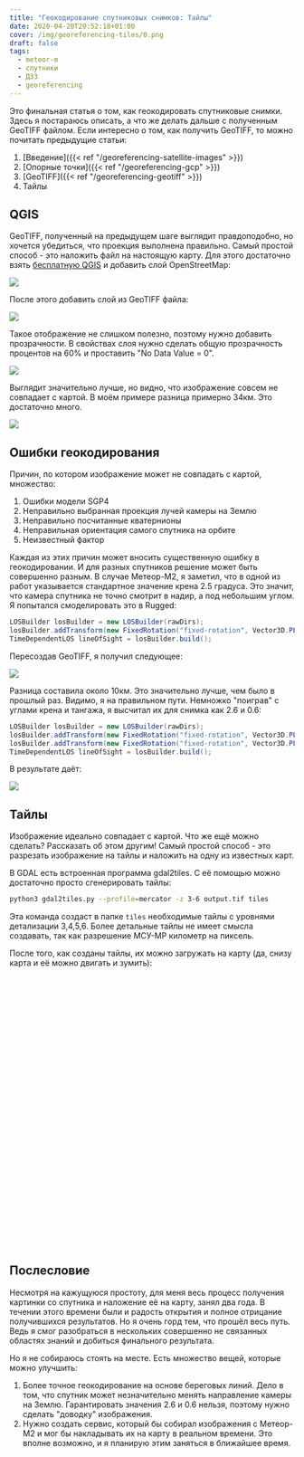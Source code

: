 ```yaml
---
title: "Геокодирование спутниковых снимков: Тайлы"
date: 2020-04-20T20:52:18+01:00
cover: /img/georeferencing-tiles/0.png
draft: false
tags:
  - meteor-m
  - спутники
  - ДЗЗ
  - georeferencing
---
```


Это финальная статья о том, как геокодировать спутниковые снимки. Здесь я постараюсь описать, а что же делать дальше с полученным GeoTIFF файлом. Если интересно о том, как получить GeoTIFF, то можно почитать предыдущие статьи:

  1. [Введение]({{< ref "/georeferencing-satellite-images" >}})
  2. [Опорные точки]({{< ref "/georeferencing-gcp" >}})
  3. [GeoTIFF]({{< ref "/georeferencing-geotiff" >}})
  4. Тайлы

## QGIS

GeoTIFF, полученный на предыдущем шаге выглядит правдоподобно, но хочется убедиться, что проекция выполнена правильно. Самый простой способ - это наложить файл на настоящую карту. Для этого достаточно взять [бесплатную QGIS](https://www.qgis.org/en/site/) и добавить слой OpenStreetMap:

![](/img/georeferencing-tiles/1.png)

После этого добавить слой из GeoTIFF файла:

![](/img/georeferencing-tiles/2.png)

Такое отображение не слишком полезно, поэтому нужно добавить прозрачности. В свойствах слоя нужно сделать общую прозрачность процентов на 60% и проставить "No Data Value = 0".

![](/img/georeferencing-tiles/3.png)

Выглядит значительно лучше, но видно, что изображение совсем не совпадает с картой. В моём примере разница примерно 34км. Это достаточно много.

![](/img/georeferencing-tiles/4.png)

## Ошибки геокодирования

Причин, по котором изображение может не совпадать с картой, множество:

 1. Ошибки модели SGP4
 2. Неправильно выбранная проекция лучей камеры на Землю
 3. Неправильно посчитанные кватернионы
 4. Неправильная ориентация самого спутника на орбите
 5. Неизвестный фактор
 
Каждая из этих причин может вносить существенную ошибку в геокодировании. И для разных спутников решение может быть совершенно разным. В случае Метеор-М2, я заметил, что в одной из работ указывается стандартное значение крена 2.5 градуса. Это значит, что камера спутника не точно смотрит в надир, а под небольшим углом. Я попытался смоделировать это в Rugged:

```java
LOSBuilder losBuilder = new LOSBuilder(rawDirs);
losBuilder.addTransform(new FixedRotation("fixed-rotation", Vector3D.PLUS_I, FastMath.toRadians(2.5)));
TimeDependentLOS lineOfSight = losBuilder.build();
```

Пересоздав GeoTIFF, я получил следующее:

![](/img/georeferencing-tiles/5.png)

Разница составила около 10км. Это значительно лучше, чем было в прошлый раз. Видимо, я на правильном пути. Немножко "поиграв" с углами крена и тангажа, я высчитал их для снимка как 2.6 и 0.6:

```java
LOSBuilder losBuilder = new LOSBuilder(rawDirs);
losBuilder.addTransform(new FixedRotation("fixed-rotation", Vector3D.PLUS_I, FastMath.toRadians(2.6)));
losBuilder.addTransform(new FixedRotation("fixed-rotation", Vector3D.PLUS_J, FastMath.toRadians(0.6)));
TimeDependentLOS lineOfSight = losBuilder.build();
```

В результате даёт:

![](/img/georeferencing-tiles/6.png)

## Тайлы

Изображение идеально совпадает с картой. Что же ещё можно сделать? Рассказать об этом другим! Самый простой способ - это разрезать изображение на тайлы и наложить на одну из известных карт.

В GDAL есть встроенная программа gdal2tiles. С её помощью можно достаточно просто сгенерировать тайлы:

```bash
python3 gdal2tiles.py --profile=mercator -z 3-6 output.tif tiles
```

Эта команда создаст в папке ```tiles``` необходимые тайлы с уровнями детализации 3,4,5,6. Более детальные тайлы не имеет смысла создавать, так как разрешение МСУ-МР километр на пиксель.

После того, как созданы тайлы, их можно загружать на карту (да, снизу карта и её можно двигать и зумить):

<!-- Leaflet -->
<link rel="stylesheet" href="http://cdn.leafletjs.com/leaflet-0.7.5/leaflet.css" />
<script src="http://cdn.leafletjs.com/leaflet-0.7.5/leaflet.js"></script>

<div id="map" style="height: 480px;"></div>

<script>

// Map
var map = L.map('map', {
    center: [42.1061323234332, 40.66492877632462],
    zoom: 5,
    minZoom: 3,
    maxZoom: 6
});

L.tileLayer('http://{s}.tile.osm.org/{z}/{x}/{y}.png', {attribution: '&copy; <a href="http://osm.org/copyright">OpenStreetMap</a> contributors', minZoom: 3, maxZoom: 6}).addTo(map);
L.tileLayer('/img/georeferencing-tiles/{z}/{x}/{y}.png', { tms: true, opacity: 0.7, attribution: "", minZoom: 3, maxZoom: 6}).addTo(map);

</script>

## Послесловие

Несмотря на кажущуюся простоту, для меня весь процесс получения картинки со спутника и наложение её на карту, занял два года. В течении этого времени были и радость открытия и полное отрицание получившихся результатов. Но я очень горд тем, что прошёл весь путь. Ведь я смог разобраться в нескольких совершенно не связанных областях знаний и добиться финального результата.

Но я не собираюсь стоять на месте. Есть множество вещей, которые можно улучшить:

 1. Более точное геокодирование на основе береговых линий. Дело в том, что спутник может незначительно менять направление камеры на Землю. Гарантировать значения 2.6 и 0.6 нельзя, поэтому нужно сделать "доводку" изображения.
 2. Нужно создать сервис, который бы собирал изображения с Метеор-М2 и мог бы накладывать их на карту в реальном времени. Это вполне возможно, и я планирую этим заняться в ближайшее время. 

